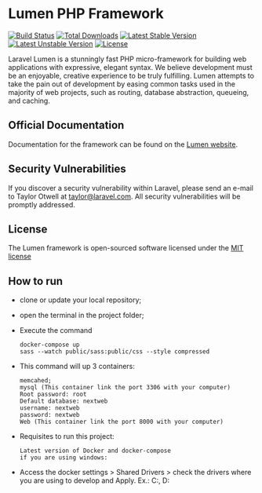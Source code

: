 # Lumen PHP Framework

[![Build Status](https://travis-ci.org/laravel/lumen-framework.svg)](https://travis-ci.org/laravel/lumen-framework)
[![Total Downloads](https://poser.pugx.org/laravel/lumen-framework/d/total.svg)](https://packagist.org/packages/laravel/lumen-framework)
[![Latest Stable Version](https://poser.pugx.org/laravel/lumen-framework/v/stable.svg)](https://packagist.org/packages/laravel/lumen-framework)
[![Latest Unstable Version](https://poser.pugx.org/laravel/lumen-framework/v/unstable.svg)](https://packagist.org/packages/laravel/lumen-framework)
[![License](https://poser.pugx.org/laravel/lumen-framework/license.svg)](https://packagist.org/packages/laravel/lumen-framework)

Laravel Lumen is a stunningly fast PHP micro-framework for building web applications with expressive, elegant syntax. We believe development must be an enjoyable, creative experience to be truly fulfilling. Lumen attempts to take the pain out of development by easing common tasks used in the majority of web projects, such as routing, database abstraction, queueing, and caching.

## Official Documentation

Documentation for the framework can be found on the [Lumen website](http://lumen.laravel.com/docs).

## Security Vulnerabilities

If you discover a security vulnerability within Laravel, please send an e-mail to Taylor Otwell at taylor@laravel.com. All security vulnerabilities will be promptly addressed.

## License

The Lumen framework is open-sourced software licensed under the [MIT license](http://opensource.org/licenses/MIT)

## How to run


- clone or update your local repository;
    
- open the terminal in the project folder;
    
- Execute the command

    ```
    docker-compose up
    sass --watch public/sass:public/css --style compressed
    ```
    
- This command will up 3 containers:
    ```
    memcahed;
    mysql (This container link the port 3306 with your computer)
    Root password: root
    Default database: nextweb
    username: nextweb
    password: nextweb
    Web (This container link the port 8000 with your computer)
    ```
- Requisites to run this project:
    ```
    Latest version of Docker and docker-compose
    if you are using windows:
    ```
- Access the docker settings > Shared Drivers > check the drivers where you are using to develop and Apply. Ex.: C:, D:
